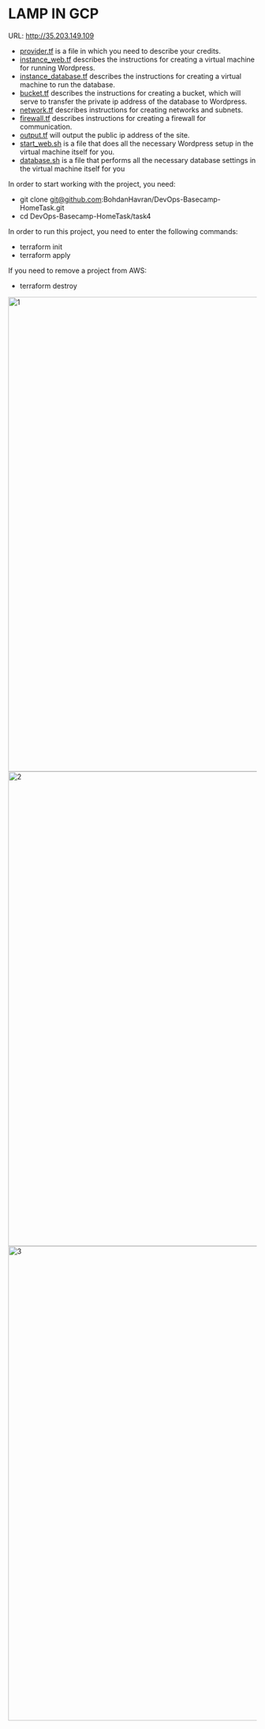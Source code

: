 # LAMP IN GCP
URL: http://35.203.149.109
 
- [provider.tf](https://github.com/BohdanHavran/DevOps-Basecamp-HomeTask/blob/main/task4/provider.tf) is a file in which you need to describe your credits. <br>
- [instance_web.tf](https://github.com/BohdanHavran/DevOps-Basecamp-HomeTask/blob/main/task4/instance_web.tf) describes the instructions for creating a virtual machine for running Wordpress. <br>
- [instance_database.tf](https://github.com/BohdanHavran/DevOps-Basecamp-HomeTask/blob/main/task4/instance_database.tf) describes the instructions for creating a virtual machine to run the database. <br>
- [bucket.tf](https://github.com/BohdanHavran/DevOps-Basecamp-HomeTask/blob/main/task4/bucket.tf) describes the instructions for creating a bucket, which will serve to transfer the private ip address of the database to Wordpress. <br>
- [network.tf](https://github.com/BohdanHavran/DevOps-Basecamp-HomeTask/blob/main/task4/network.tf) describes instructions for creating networks and subnets. <br>
- [firewall.tf](https://github.com/BohdanHavran/DevOps-Basecamp-HomeTask/blob/main/task4/firewall.tf) describes instructions for creating a firewall for communication. <br>
- [output.tf](https://github.com/BohdanHavran/DevOps-Basecamp-HomeTask/blob/main/task4/output.tf) will output the public ip address of the site. <br>
- [start_web.sh](https://github.com/BohdanHavran/DevOps-Basecamp-HomeTask/blob/main/task4/start_web.sh) is a file that does all the necessary Wordpress setup in the virtual machine itself for you. <br>
- [database.sh](https://github.com/BohdanHavran/DevOps-Basecamp-HomeTask/blob/main/task4/database.sh) is a file that performs all the necessary database settings in the virtual machine itself for you

In order to start working with the project, you need:
- git clone git@github.com:BohdanHavran/DevOps-Basecamp-HomeTask.git
- cd DevOps-Basecamp-HomeTask/task4

In order to run this project, you need to enter the following commands:
- terraform init
- terraform apply

If you need to remove a project from AWS:
- terraform destroy

<img width="960" alt="1" src="https://user-images.githubusercontent.com/7732624/208710631-961bd652-afce-4540-b7b9-f098cc0183fd.PNG">
<img width="960" alt="2" src="https://user-images.githubusercontent.com/7732624/208710684-76468521-bdeb-4355-b53a-4c585cf7d6f6.PNG">
<img width="960" alt="3" src="https://user-images.githubusercontent.com/7732624/208710939-be8c461c-f385-45e0-990a-21959ea56623.PNG">
